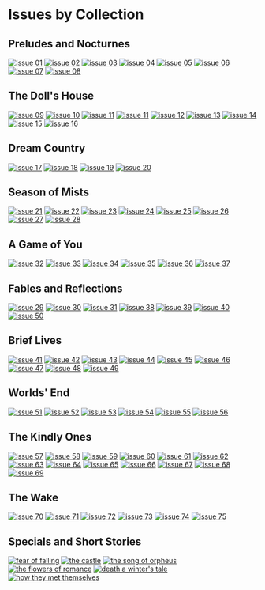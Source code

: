 # Issues by Collection

## Preludes and Nocturnes
[![issue 01](thumbnails/sandman.01/page00.jpg)](sandman.01.md)
[![issue 02](thumbnails/sandman.02/page00.jpg)](sandman.02.md)
[![issue 03](thumbnails/sandman.03/page00.jpg)](sandman.03.md)
[![issue 04](thumbnails/sandman.04/page00.jpg)](sandman.04.md)
[![issue 05](thumbnails/sandman.05/page00.jpg)](sandman.05.md)
[![issue 06](thumbnails/sandman.06/page00.jpg)](sandman.06.md)
[![issue 07](thumbnails/sandman.07/page00.jpg)](sandman.07.md)
[![issue 08](thumbnails/sandman.08/page00.jpg)](sandman.08.md)

## The Doll's House
[![issue 09](thumbnails/sandman.09/page00.jpg)](sandman.09.md)
[![issue 10](thumbnails/sandman.10/page00.jpg)](sandman.10.md)
[![issue 11](thumbnails/sandman.11/page00.jpg)](sandman.11.md)
[![issue 11](thumbnails/sandman.11/page00.jpg)](sandman.11.md)
[![issue 12](thumbnails/sandman.12/page00.jpg)](sandman.12.md)
[![issue 13](thumbnails/sandman.13/page00.jpg)](sandman.13.md)
[![issue 14](thumbnails/sandman.14/page00.jpg)](sandman.14.md)
[![issue 15](thumbnails/sandman.15/page00.jpg)](sandman.15.md)
[![issue 16](thumbnails/sandman.16/page00.jpg)](sandman.16.md)

## Dream Country
[![issue 17](thumbnails/sandman.17/page00.jpg)](sandman.17.md)
[![issue 18](thumbnails/sandman.18/page00.jpg)](sandman.18.md)
[![issue 19](thumbnails/sandman.19/page00.jpg)](sandman.19.md)
[![issue 20](thumbnails/sandman.20/page00.jpg)](sandman.20.md)

## Season of Mists
[![issue 21](thumbnails/sandman.21/page00.jpg)](sandman.21.md)
[![issue 22](thumbnails/sandman.22/page00.jpg)](sandman.22.md)
[![issue 23](thumbnails/sandman.23/page00.jpg)](sandman.23.md)
[![issue 24](thumbnails/sandman.24/page00.jpg)](sandman.24.md)
[![issue 25](thumbnails/sandman.25/page00.jpg)](sandman.25.md)
[![issue 26](thumbnails/sandman.26/page00.jpg)](sandman.26.md)
[![issue 27](thumbnails/sandman.27/page00.jpg)](sandman.27.md)
[![issue 28](thumbnails/sandman.28/page00.jpg)](sandman.28.md)

## A Game of You
[![issue 32](thumbnails/sandman.32/page00.jpg)](sandman.32.md)
[![issue 33](thumbnails/sandman.33/page00.jpg)](sandman.33.md)
[![issue 34](thumbnails/sandman.34/page00.jpg)](sandman.34.md)
[![issue 35](thumbnails/sandman.35/page00.jpg)](sandman.35.md)
[![issue 36](thumbnails/sandman.36/page00.jpg)](sandman.36.md)
[![issue 37](thumbnails/sandman.37/page00.jpg)](sandman.37.md)

## Fables and Reflections
[![issue 29](thumbnails/sandman.29/page00.jpg)](sandman.29.md)
[![issue 30](thumbnails/sandman.30/page00.jpg)](sandman.30.md)
[![issue 31](thumbnails/sandman.31/page00.jpg)](sandman.31.md)
[![issue 38](thumbnails/sandman.38/page00.jpg)](sandman.38.md)
[![issue 39](thumbnails/sandman.39/page00.jpg)](sandman.39.md)
[![issue 40](thumbnails/sandman.40/page00.jpg)](sandman.40.md)
[![issue 50](thumbnails/sandman.50/page00.jpg)](sandman.50.md)

## Brief Lives
[![issue 41](thumbnails/sandman.41/page00.jpg)](sandman.41.md)
[![issue 42](thumbnails/sandman.42/page00.jpg)](sandman.42.md)
[![issue 43](thumbnails/sandman.43/page00.jpg)](sandman.43.md)
[![issue 44](thumbnails/sandman.44/page00.jpg)](sandman.44.md)
[![issue 45](thumbnails/sandman.45/page00.jpg)](sandman.45.md)
[![issue 46](thumbnails/sandman.46/page00.jpg)](sandman.46.md)
[![issue 47](thumbnails/sandman.47/page00.jpg)](sandman.47.md)
[![issue 48](thumbnails/sandman.48/page00.jpg)](sandman.48.md)
[![issue 49](thumbnails/sandman.49/page00.jpg)](sandman.49.md)

## Worlds' End
[![issue 51](thumbnails/sandman.51/page00.jpg)](sandman.51.md)
[![issue 52](thumbnails/sandman.52/page00.jpg)](sandman.52.md)
[![issue 53](thumbnails/sandman.53/page00.jpg)](sandman.53.md)
[![issue 54](thumbnails/sandman.54/page00.jpg)](sandman.54.md)
[![issue 55](thumbnails/sandman.55/page00.jpg)](sandman.55.md)
[![issue 56](thumbnails/sandman.56/page00.jpg)](sandman.56.md)

## The Kindly Ones
[![issue 57](thumbnails/sandman.57/page00.jpg)](sandman.57.md)
[![issue 58](thumbnails/sandman.58/page00.jpg)](sandman.58.md)
[![issue 59](thumbnails/sandman.59/page00.jpg)](sandman.59.md)
[![issue 60](thumbnails/sandman.60/page00.jpg)](sandman.60.md)
[![issue 61](thumbnails/sandman.61/page00.jpg)](sandman.61.md)
[![issue 62](thumbnails/sandman.62/page00.jpg)](sandman.62.md)
[![issue 63](thumbnails/sandman.63/page00.jpg)](sandman.63.md)
[![issue 64](thumbnails/sandman.64/page00.jpg)](sandman.64.md)
[![issue 65](thumbnails/sandman.65/page00.jpg)](sandman.65.md)
[![issue 66](thumbnails/sandman.66/page00.jpg)](sandman.66.md)
[![issue 67](thumbnails/sandman.67/page00.jpg)](sandman.67.md)
[![issue 68](thumbnails/sandman.68/page00.jpg)](sandman.68.md)
[![issue 69](thumbnails/sandman.69/page00.jpg)](sandman.69.md)

## The Wake
[![issue 70](thumbnails/sandman.70/page00.jpg)](sandman.70.md)
[![issue 71](thumbnails/sandman.71/page00.jpg)](sandman.71.md)
[![issue 72](thumbnails/sandman.72/page00.jpg)](sandman.72.md)
[![issue 73](thumbnails/sandman.73/page00.jpg)](sandman.73.md)
[![issue 74](thumbnails/sandman.74/page00.jpg)](sandman.74.md)
[![issue 75](thumbnails/sandman.75/page00.jpg)](sandman.75.md)


## Specials and Short Stories
[![fear of falling](thumbnails/sandman-vertigopreview/page03.jpg)](sandman-vertigopreview.md)
[![the castle](thumbnails/sandman-vertigojam1/page01.jpg)](sandman-vertigojam1.md)
[![the song of orpheus](thumbnails/sandman-special1/page00.jpg)](sandman-special1.md)
[![the flowers of romance](thumbnails/sandman-flowers-romance/page01.jpg)](sandman-flowers-romance.md)
[![death a winter's tale](thumbnails/sandman-death-winter/page01.jpg)](sandman-death-winter.md)
[![how they met themselves](thumbnails/sandman-how-met/page01.jpg)](sandman-how-met.md)

